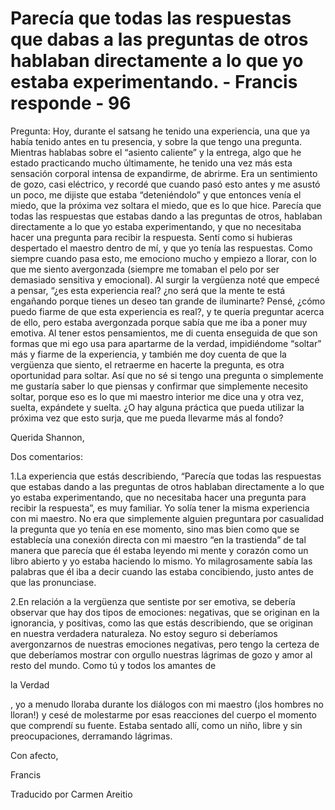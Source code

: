 # Parecía que todas las respuestas que dabas a las preguntas de otros hablaban directamente a lo que yo estaba experimentando. - Francis responde - 96

Pregunta: Hoy, durante el satsang he tenido una experiencia, una que ya hab&iacute;a tenido antes en tu presencia, y sobre la que tengo una pregunta. Mientras hablabas sobre el &ldquo;asiento caliente&rdquo; y la entrega, algo que he estado practicando mucho &uacute;ltimamente, he tenido una vez m&aacute;s esta sensaci&oacute;n corporal intensa de expandirme, de abrirme. Era un sentimiento de gozo, casi el&eacute;ctrico, y record&eacute; que cuando pas&oacute; esto antes y me asust&oacute; un poco, me dijiste que estaba &ldquo;deteni&eacute;ndolo&rdquo; y que entonces ven&iacute;a el miedo, que la pr&oacute;xima vez soltara el miedo, que es lo que hice. Parec&iacute;a que todas las respuestas que estabas dando a las preguntas de otros, hablaban directamente a lo que yo estaba experimentando, y que no necesitaba hacer una pregunta para recibir la respuesta. Sent&iacute; como si hubieras despertado el maestro dentro de m&iacute;, y que yo ten&iacute;a las respuestas. Como siempre cuando pasa esto, me emociono mucho y empiezo a llorar, con lo que me siento avergonzada (siempre me tomaban el pelo por ser demasiado sensitiva y emocional). Al surgir la verg&uuml;enza not&eacute; que empec&eacute; a pensar, &ldquo;&iquest;es esta experiencia real? &iquest;no ser&aacute; que la mente te est&aacute; enga&ntilde;ando porque tienes un deseo tan grande de iluminarte? Pens&eacute;, &iquest;c&oacute;mo puedo fiarme de que esta experiencia es real?, y te quer&iacute;a preguntar acerca de ello, pero estaba avergonzada porque sab&iacute;a que me iba a poner muy emotiva. Al tener estos pensamientos, me di cuenta enseguida de que son formas que mi ego usa para apartarme de la verdad, impidi&eacute;ndome &ldquo;soltar&rdquo; m&aacute;s y fiarme de la experiencia, y tambi&eacute;n me doy cuenta de que la verg&uuml;enza que siento, el retraerme en hacerte la pregunta, es otra oportunidad para soltar. As&iacute; que no s&eacute; si tengo una pregunta o simplemente me gustar&iacute;a saber lo que piensas y confirmar que simplemente necesito soltar, porque eso es lo que mi maestro interior me dice una y otra vez, suelta, exp&aacute;ndete y suelta. &iquest;O hay alguna pr&aacute;ctica que pueda utilizar la pr&oacute;xima vez que esto surja, que me pueda llevarme m&aacute;s al fondo?

Querida Shannon,

Dos comentarios:

1.La experiencia que est&aacute;s describiendo, &ldquo;Parec&iacute;a que todas las respuestas que estabas dando a las preguntas de otros hablaban directamente a lo que yo estaba experimentando, que no necesitaba hacer una pregunta para recibir la respuesta&rdquo;, es muy familiar. Yo sol&iacute;a tener la misma experiencia con mi maestro. No era que simplemente alguien preguntara por casualidad la pregunta que yo ten&iacute;a en ese momento, sino mas bien como que se establec&iacute;a una conexi&oacute;n directa con mi maestro &ldquo;en la trastienda&rdquo; de tal manera que parec&iacute;a que &eacute;l estaba leyendo mi mente y coraz&oacute;n como un libro abierto y yo estaba haciendo lo mismo. Yo milagrosamente sab&iacute;a las palabras que &eacute;l iba a decir cuando las estaba concibiendo, justo antes de que las pronunciase.

2.En relaci&oacute;n a la verg&uuml;enza que sentiste por ser emotiva, se deber&iacute;a observar que hay dos tipos de emociones: negativas, que se originan en la ignorancia, y positivas, como las que est&aacute;s describiendo, que se originan en nuestra verdadera naturaleza. No estoy seguro si deber&iacute;amos avergonzarnos de nuestras emociones negativas, pero tengo la certeza de que deber&iacute;amos mostrar con orgullo nuestras l&aacute;grimas de gozo y amor al resto del mundo. Como t&uacute; y todos los amantes de 

la Verdad

, yo a menudo lloraba durante los di&aacute;logos con mi maestro (&iexcl;los hombres no lloran!) y ces&eacute; de molestarme por esas reacciones del cuerpo el momento que comprend&iacute; su fuente. Estaba sentado all&iacute;, como un ni&ntilde;o, libre y sin preocupaciones, derramando l&aacute;grimas.

Con afecto, 

Francis

Traducido por Carmen Areitio

